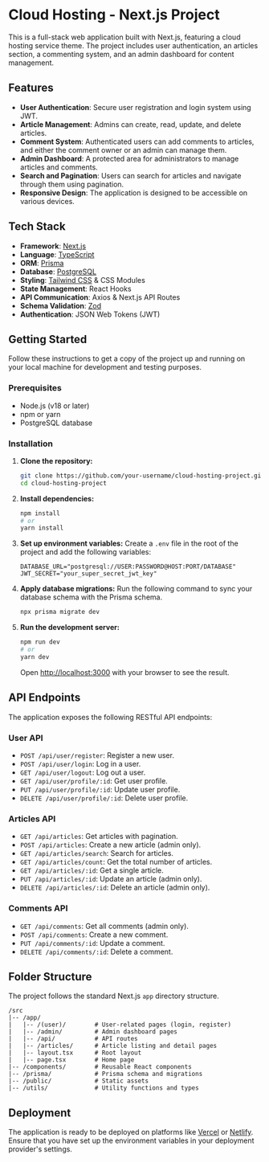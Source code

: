 # Cloud Hosting - Next.js Project

This is a full-stack web application built with Next.js, featuring a cloud hosting service theme. The project includes user authentication, an articles section, a commenting system, and an admin dashboard for content management.

## Features

- **User Authentication**: Secure user registration and login system using JWT.
- **Article Management**: Admins can create, read, update, and delete articles.
- **Comment System**: Authenticated users can add comments to articles, and either the comment owner or an admin can manage them.
- **Admin Dashboard**: A protected area for administrators to manage articles and comments.
- **Search and Pagination**: Users can search for articles and navigate through them using pagination.
- **Responsive Design**: The application is designed to be accessible on various devices.

## Tech Stack

- **Framework**: [Next.js](https://nextjs.org/)
- **Language**: [TypeScript](https://www.typescriptlang.org/)
- **ORM**: [Prisma](https://www.prisma.io/)
- **Database**: [PostgreSQL](https://www.postgresql.org/)
- **Styling**: [Tailwind CSS](https://tailwindcss.com/) & CSS Modules
- **State Management**: React Hooks
- **API Communication**: Axios & Next.js API Routes
- **Schema Validation**: [Zod](https://zod.dev/)
- **Authentication**: JSON Web Tokens (JWT)

## Getting Started

Follow these instructions to get a copy of the project up and running on your local machine for development and testing purposes.

### Prerequisites

- Node.js (v18 or later)
- npm or yarn
- PostgreSQL database

### Installation

1.  **Clone the repository:**
    ```bash
    git clone https://github.com/your-username/cloud-hosting-project.git
    cd cloud-hosting-project
    ```

2.  **Install dependencies:**
    ```bash
    npm install
    # or
    yarn install
    ```

3.  **Set up environment variables:**
    Create a `.env` file in the root of the project and add the following variables:
    ```env
    DATABASE_URL="postgresql://USER:PASSWORD@HOST:PORT/DATABASE"
    JWT_SECRET="your_super_secret_jwt_key"
    ```

4.  **Apply database migrations:**
    Run the following command to sync your database schema with the Prisma schema.
    ```bash
    npx prisma migrate dev
    ```

5.  **Run the development server:**
    ```bash
    npm run dev
    # or
    yarn dev
    ```
    Open [http://localhost:3000](http://localhost:3000) with your browser to see the result.

## API Endpoints

The application exposes the following RESTful API endpoints:

### User API
- `POST /api/user/register`: Register a new user.
- `POST /api/user/login`: Log in a user.
- `GET /api/user/logout`: Log out a user.
- `GET /api/user/profile/:id`: Get user profile.
- `PUT /api/user/profile/:id`: Update user profile.
- `DELETE /api/user/profile/:id`: Delete user profile.

### Articles API
- `GET /api/articles`: Get articles with pagination.
- `POST /api/articles`: Create a new article (admin only).
- `GET /api/articles/search`: Search for articles.
- `GET /api/articles/count`: Get the total number of articles.
- `GET /api/articles/:id`: Get a single article.
- `PUT /api/articles/:id`: Update an article (admin only).
- `DELETE /api/articles/:id`: Delete an article (admin only).

### Comments API
- `GET /api/comments`: Get all comments (admin only).
- `POST /api/comments`: Create a new comment.
- `PUT /api/comments/:id`: Update a comment.
- `DELETE /api/comments/:id`: Delete a comment.

## Folder Structure

The project follows the standard Next.js `app` directory structure.

```
/src
|-- /app/
|   |-- /(user)/        # User-related pages (login, register)
|   |-- /admin/         # Admin dashboard pages
|   |-- /api/           # API routes
|   |-- /articles/      # Article listing and detail pages
|   |-- layout.tsx      # Root layout
|   |-- page.tsx        # Home page
|-- /components/        # Reusable React components
|-- /prisma/            # Prisma schema and migrations
|-- /public/            # Static assets
|-- /utils/             # Utility functions and types
```

## Deployment

The application is ready to be deployed on platforms like [Vercel](https://vercel.com/) or [Netlify](https://www.netlify.com/). Ensure that you have set up the environment variables in your deployment provider's settings.
